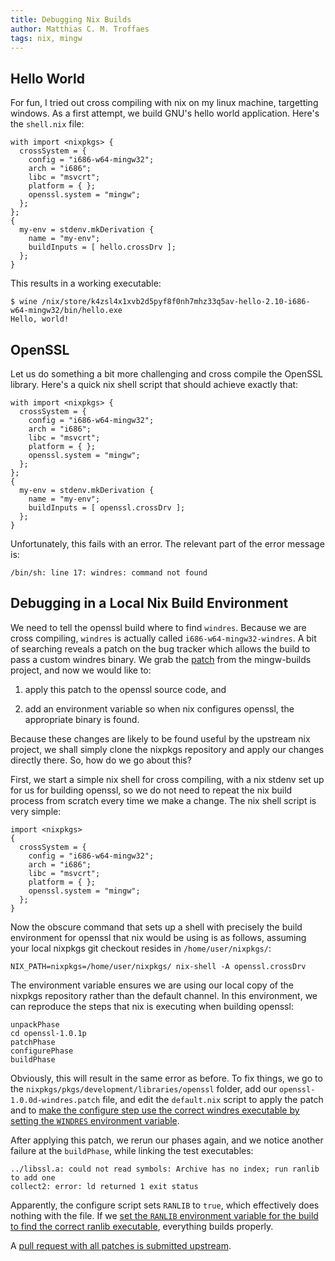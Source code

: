 ```yaml
---
title: Debugging Nix Builds
author: Matthias C. M. Troffaes
tags: nix, mingw
---
```


Hello World
-----------

For fun, I tried out cross compiling with nix on my linux machine,
targetting windows. As a first attempt, we build GNU's hello world
application. Here's the ``shell.nix`` file:

``` {.sourceCode .nix}
with import <nixpkgs> {
  crossSystem = {
    config = "i686-w64-mingw32";
    arch = "i686";
    libc = "msvcrt";
    platform = { };
    openssl.system = "mingw";
  };
};
{
  my-env = stdenv.mkDerivation {
    name = "my-env";
    buildInputs = [ hello.crossDrv ];
  };
}
```

This results in a working executable:

```
$ wine /nix/store/k4zsl4x1xvb2d5pyf8f0nh7mhz33q5av-hello-2.10-i686-w64-mingw32/bin/hello.exe
Hello, world!
```

OpenSSL
-------

Let us do something a bit more challenging and
cross compile the OpenSSL library.
Here's a quick nix shell script
that should achieve exactly that:

``` {.sourceCode .nix}
with import <nixpkgs> {
  crossSystem = {
    config = "i686-w64-mingw32";
    arch = "i686";
    libc = "msvcrt";
    platform = { };
    openssl.system = "mingw";
  };
};
{
  my-env = stdenv.mkDerivation {
    name = "my-env";
    buildInputs = [ openssl.crossDrv ];
  };
}
```

Unfortunately, this fails with an error. The relevant part of the
error message is:

```
/bin/sh: line 17: windres: command not found

```

Debugging in a Local Nix Build Environment
------------------------------------------

We need to tell the openssl build where to find ``windres``.
Because we are cross compiling, ``windres`` is actually called
``i686-w64-mingw32-windres``. A bit of searching reveals a patch on the
bug tracker which allows the build to pass a custom windres binary.
We grab the [patch](https://github.com/niXman/mingw-builds/blob/master/patches/openssl/openssl-1.0.0d-windres.patch)
from the mingw-builds project, and now we would like to:

1. apply this patch to the openssl source code, and

2. add an environment variable so when nix configures openssl, the
   appropriate binary is found.

Because these changes are likely to be found useful by the upstream
nix project, we shall simply clone the nixpkgs repository and apply
our changes directly there. So, how do we go about this?

First, we start a simple nix shell for cross compiling, with a nix
stdenv set up for us for building openssl, so we do not need to repeat
the nix build process from scratch every time we make a change.
The nix shell script is very simple:

``` {.sourceCode .nix}
import <nixpkgs>
{
  crossSystem = {
    config = "i686-w64-mingw32";
    arch = "i686";
    libc = "msvcrt";
    platform = { };
    openssl.system = "mingw";
  };
}

```

Now the obscure command that sets up a shell with precisely the build
environment for openssl that nix would be using is as follows,
assuming your local nixpkgs git checkout resides in
``/home/user/nixpkgs/``:

``` {.sourceCode .bash}
NIX_PATH=nixpkgs=/home/user/nixpkgs/ nix-shell -A openssl.crossDrv
```

The environment variable ensures we are using our local copy of the
nixpkgs repository rather than the default channel.  In this
environment, we can reproduce the steps that nix is executing when
building openssl:

``` {.sourceCode .bash}
unpackPhase
cd openssl-1.0.1p
patchPhase
configurePhase
buildPhase
```

Obviously, this will result in the same error as before.  To fix
things, we go to the
``nixpkgs/pkgs/development/libraries/openssl``
folder, add our ``openssl-1.0.0d-windres.patch`` file,
and edit the ``default.nix`` script to apply the patch and to
[make the configure step use the correct windres executable by setting the ``WINDRES`` environment variable](https://github.com/mcmtroffaes/nixpkgs/commit/284366cc44fe2d47ed947d2b205b1984b2f3c0ad).

After applying this patch, we rerun our phases again, and we notice
another failure at the ``buildPhase``, while linking the test
executables:

```
../libssl.a: could not read symbols: Archive has no index; run ranlib to add one
collect2: error: ld returned 1 exit status
```

Apparently, the configure script sets ``RANLIB`` to ``true``, which
effectively does nothing with the file. If we [set the ``RANLIB``
environment variable for the build to find the correct ranlib
executable](https://github.com/mcmtroffaes/nixpkgs/commit/0b1464051cd7cda2a30b81a4d46252c0b167304a),
everything builds properly.

A [pull request with all patches is submitted upstream](https://github.com/NixOS/nixpkgs/pull/10790).
